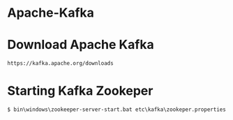 # Apache-Kafka

# Download Apache Kafka 
```
https://kafka.apache.org/downloads
```

# Starting Kafka Zookeper 

```
$ bin\windows\zookeeper-server-start.bat etc\kafka\zookeper.properties
```
